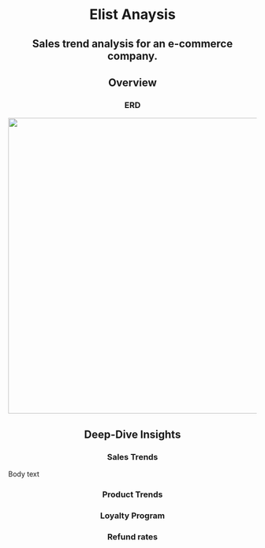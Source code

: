<h1 align="center" >Elist Anaysis</h1>
<h2 align="center">Sales trend analysis for an e-commerce company. </h2>
<h2 align="center">Overview</h2>
<h3 align="center">ERD</h3>
<div align="center"><img  width="600" src="https://github.com/user-attachments/assets/140dfdc2-6c5c-433e-bb68-b5fbbd579174"></div>
<h2 align="center">Deep-Dive Insights</h2>
<h3 align="center">Sales Trends</h3>
Body text
<h3 align="center">Product Trends</h3>

<h3 align="center">Loyalty Program</h3>

<h3 align="center">Refund rates</h3>
